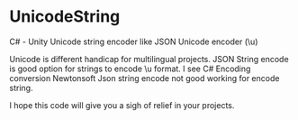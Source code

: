 # UnicodeString
C# - Unity   Unicode string encoder like JSON Unicode encoder  (\u)

Unicode is different handicap for multilingual projects.
JSON String encode is good option for strings to encode \u format.
I see C# Encoding conversion Newtonsoft Json string encode not good working for encode string.

I hope this code will give you a sigh of relief in your projects.
